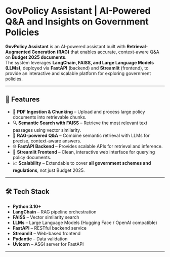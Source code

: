 # GovPolicy Assistant | AI-Powered Q&A and Insights on Government Policies

**GovPolicy Assistant** is an AI-powered assistant built with **Retrieval-Augmented Generation (RAG)** that enables accurate, context-aware Q&A on **Budget 2025 documents**.  
The system leverages **LangChain, FAISS, and Large Language Models (LLMs)**, deployed via **FastAPI** (backend) and **Streamlit** (frontend), to provide an interactive and scalable platform for exploring government policies.

---

## 🚀 Features
- 📄 **PDF Ingestion & Chunking** – Upload and process large policy documents into retrievable chunks.  
- 🔍 **Semantic Search with FAISS** – Retrieve the most relevant text passages using vector similarity.  
- 🤖 **RAG-powered Q&A** – Combine semantic retrieval with LLMs for precise, context-aware answers.  
- 🌐 **FastAPI Backend** – Provides scalable APIs for retrieval and inference.  
- 🎨 **Streamlit Frontend** – Clean, interactive web interface for querying policy documents.  
- 📈 **Scalability** – Extendable to cover **all government schemes and regulations**, not just Budget 2025.  

---

## 🛠️ Tech Stack
- **Python 3.10+**
- **LangChain** – RAG pipeline orchestration  
- **FAISS** – Vector similarity search  
- **LLMs** – Large Language Models (Hugging Face / OpenAI compatible)  
- **FastAPI** – RESTful backend service  
- **Streamlit** – Web-based frontend  
- **Pydantic** – Data validation  
- **Uvicorn** – ASGI server for FastAPI  

---
